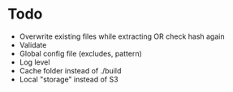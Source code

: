 # Todo

* Overwrite existing files while extracting OR
  check hash again
* Validate 
* Global config file (excludes, pattern)
* Log level
* Cache folder instead of ./build
* Local "storage" instead of S3
